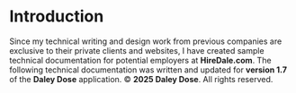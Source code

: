 ---
---
# Introduction
Since my technical writing and design work from previous companies are exclusive to their private clients and websites, I have created sample technical documentation for potential employers at **HireDale.com**.
The following technical documentation was written and updated for **version 1.7** of the **Daley Dose** application.
© **2025 Daley Dose**. All rights reserved.
